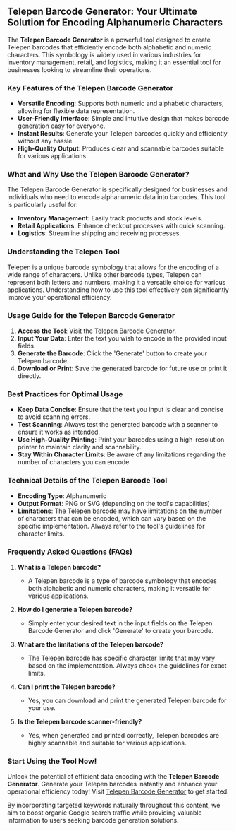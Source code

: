 ## Telepen Barcode Generator: Your Ultimate Solution for Encoding Alphanumeric Characters

The **Telepen Barcode Generator** is a powerful tool designed to create Telepen barcodes that efficiently encode both alphabetic and numeric characters. This symbology is widely used in various industries for inventory management, retail, and logistics, making it an essential tool for businesses looking to streamline their operations. 

### Key Features of the Telepen Barcode Generator
- **Versatile Encoding**: Supports both numeric and alphabetic characters, allowing for flexible data representation.
- **User-Friendly Interface**: Simple and intuitive design that makes barcode generation easy for everyone.
- **Instant Results**: Generate your Telepen barcodes quickly and efficiently without any hassle.
- **High-Quality Output**: Produces clear and scannable barcodes suitable for various applications.

### What and Why Use the Telepen Barcode Generator?
The Telepen Barcode Generator is specifically designed for businesses and individuals who need to encode alphanumeric data into barcodes. This tool is particularly useful for:
- **Inventory Management**: Easily track products and stock levels.
- **Retail Applications**: Enhance checkout processes with quick scanning.
- **Logistics**: Streamline shipping and receiving processes.

### Understanding the Telepen Tool
Telepen is a unique barcode symbology that allows for the encoding of a wide range of characters. Unlike other barcode types, Telepen can represent both letters and numbers, making it a versatile choice for various applications. Understanding how to use this tool effectively can significantly improve your operational efficiency.

### Usage Guide for the Telepen Barcode Generator
1. **Access the Tool**: Visit the [Telepen Barcode Generator](https://www.inayam.co/barcode/telepen).
2. **Input Your Data**: Enter the text you wish to encode in the provided input fields.
3. **Generate the Barcode**: Click the 'Generate' button to create your Telepen barcode.
4. **Download or Print**: Save the generated barcode for future use or print it directly.

### Best Practices for Optimal Usage
- **Keep Data Concise**: Ensure that the text you input is clear and concise to avoid scanning errors.
- **Test Scanning**: Always test the generated barcode with a scanner to ensure it works as intended.
- **Use High-Quality Printing**: Print your barcodes using a high-resolution printer to maintain clarity and scannability.
- **Stay Within Character Limits**: Be aware of any limitations regarding the number of characters you can encode.

### Technical Details of the Telepen Barcode Tool
- **Encoding Type**: Alphanumeric
- **Output Format**: PNG or SVG (depending on the tool's capabilities)
- **Limitations**: The Telepen barcode may have limitations on the number of characters that can be encoded, which can vary based on the specific implementation. Always refer to the tool's guidelines for character limits.

### Frequently Asked Questions (FAQs)

1. **What is a Telepen barcode?**
   - A Telepen barcode is a type of barcode symbology that encodes both alphabetic and numeric characters, making it versatile for various applications.

2. **How do I generate a Telepen barcode?**
   - Simply enter your desired text in the input fields on the Telepen Barcode Generator and click 'Generate' to create your barcode.

3. **What are the limitations of the Telepen barcode?**
   - The Telepen barcode has specific character limits that may vary based on the implementation. Always check the guidelines for exact limits.

4. **Can I print the Telepen barcode?**
   - Yes, you can download and print the generated Telepen barcode for your use.

5. **Is the Telepen barcode scanner-friendly?**
   - Yes, when generated and printed correctly, Telepen barcodes are highly scannable and suitable for various applications.

### Start Using the Tool Now!
Unlock the potential of efficient data encoding with the **Telepen Barcode Generator**. Generate your Telepen barcodes instantly and enhance your operational efficiency today! Visit [Telepen Barcode Generator](https://www.inayam.co/barcode/telepen) to get started. 

By incorporating targeted keywords naturally throughout this content, we aim to boost organic Google search traffic while providing valuable information to users seeking barcode generation solutions.